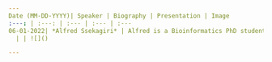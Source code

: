 ```yaml
---
Date (MM-DD-YYYY)| Speaker | Biography | Presentation | Image
:---: | :---: | :--- | :--- | :--- 
06-01-2022| *Alfred Ssekagiri* | Alfred is a Bioinformatics PhD student at Makerere University, working on in-silico based identification of novel HIV-1 drug resistant mutations. He doubles as a bioinformatics associate at Uganda Virus Research Institute. He holds a Master of science in Bioinformatics from University of Glasgow, Master of science in mathematical science from African institute of mathematical science and a Bachelor of science with Education from Makerere University.
  | | ![]()

---
```

